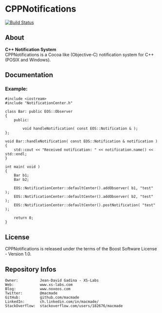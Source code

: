 CPPNotifications
================

[![Build Status](https://img.shields.io/travis/macmade/CPPNotifications.svg?branch=master&style=flat)](https://travis-ci.org/macmade/CPPNotifications)

About
-----

**C++ Notification System**  
CPPNotifications is a Cocoa like (Objective-C) notification system for C++ (POSIX and Windows).

Documentation
-------------

### Example:

    #include <iostream>
    #include "NotificationCenter.h"
    
    class Bar: public EOS::Observer
    {
        public:
            
            void handleNotification( const EOS::Notification & );
    };
    
    void Bar::handleNotification( const EOS::Notification & notification )
    {
        std::cout << "Received notification: " << notification.name() << std::endl;
    }
    
    int main( void )
    {
        Bar b1;
        Bar b2;
        
        EOS::NotificationCenter::defaultCenter().addObserver( b1, "test" );
        EOS::NotificationCenter::defaultCenter().addObserver( b2, "test" );
        EOS::NotificationCenter::defaultCenter().postNotification( "test" );
        
        return 0;
    }

License
-------

CPPNotifications is released under the terms of the Boost Software License - Version 1.0.

Repository Infos
----------------

    Owner:			Jean-David Gadina - XS-Labs
    Web:			www.xs-labs.com
    Blog:			www.noxeos.com
    Twitter:		@macmade
    GitHub:			github.com/macmade
    LinkedIn:		ch.linkedin.com/in/macmade/
    StackOverflow:	stackoverflow.com/users/182676/macmade
